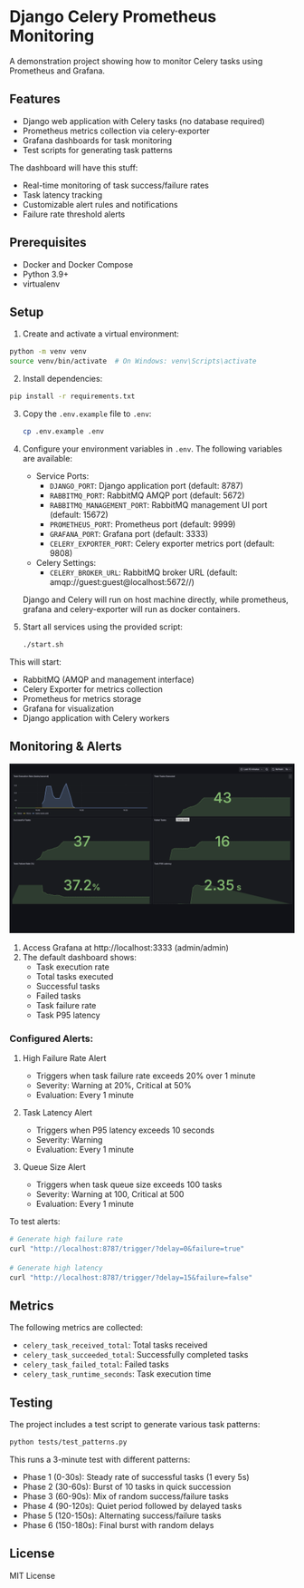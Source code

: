 # Django Celery Prometheus Monitoring

A demonstration project showing how to monitor Celery tasks using Prometheus and Grafana.

## Features

- Django web application with Celery tasks (no database required)
- Prometheus metrics collection via celery-exporter
- Grafana dashboards for task monitoring
- Test scripts for generating task patterns

The dashboard will have this stuff:
- Real-time monitoring of task success/failure rates
- Task latency tracking
- Customizable alert rules and notifications
- Failure rate threshold alerts

## Prerequisites

- Docker and Docker Compose
- Python 3.9+
- virtualenv

## Setup

1. Create and activate a virtual environment:
```bash
python -m venv venv
source venv/bin/activate  # On Windows: venv\Scripts\activate
```

2. Install dependencies:
```bash
pip install -r requirements.txt
```

3. Copy the `.env.example` file to `.env`:

   ```bash
   cp .env.example .env
   ```

4. Configure your environment variables in `.env`. The following variables are available:
   - Service Ports:
     - `DJANGO_PORT`: Django application port (default: 8787)
     - `RABBITMQ_PORT`: RabbitMQ AMQP port (default: 5672)
     - `RABBITMQ_MANAGEMENT_PORT`: RabbitMQ management UI port (default: 15672)
     - `PROMETHEUS_PORT`: Prometheus port (default: 9999)
     - `GRAFANA_PORT`: Grafana port (default: 3333)
     - `CELERY_EXPORTER_PORT`: Celery exporter metrics port (default: 9808)
   - Celery Settings:
     - `CELERY_BROKER_URL`: RabbitMQ broker URL (default: amqp://guest:guest@localhost:5672//)

   Django and Celery will run on host machine directly, while prometheus, grafana and celery-exporter will run as docker containers.

5. Start all services using the provided script:

   ```bash
   ./start.sh
   ```

This will start:
- RabbitMQ (AMQP and management interface)
- Celery Exporter for metrics collection
- Prometheus for metrics storage
- Grafana for visualization
- Django application with Celery workers

## Monitoring & Alerts

![Grafana Dashboard](docs/dashboard.png)

1. Access Grafana at http://localhost:3333 (admin/admin)
2. The default dashboard shows:
   - Task execution rate
   - Total tasks executed
   - Successful tasks
   - Failed tasks
   - Task failure rate
   - Task P95 latency

### Configured Alerts:

1. High Failure Rate Alert
   - Triggers when task failure rate exceeds 20% over 1 minute
   - Severity: Warning at 20%, Critical at 50%
   - Evaluation: Every 1 minute

2. Task Latency Alert
   - Triggers when P95 latency exceeds 10 seconds
   - Severity: Warning
   - Evaluation: Every 1 minute

3. Queue Size Alert
   - Triggers when task queue size exceeds 100 tasks
   - Severity: Warning at 100, Critical at 500
   - Evaluation: Every 1 minute

To test alerts:
```bash
# Generate high failure rate
curl "http://localhost:8787/trigger/?delay=0&failure=true"

# Generate high latency
curl "http://localhost:8787/trigger/?delay=15&failure=false"
```

## Metrics

The following metrics are collected:
- `celery_task_received_total`: Total tasks received
- `celery_task_succeeded_total`: Successfully completed tasks
- `celery_task_failed_total`: Failed tasks
- `celery_task_runtime_seconds`: Task execution time

## Testing

The project includes a test script to generate various task patterns:

```bash
python tests/test_patterns.py
```
This runs a 3-minute test with different patterns:
- Phase 1 (0-30s): Steady rate of successful tasks (1 every 5s)
- Phase 2 (30-60s): Burst of 10 tasks in quick succession
- Phase 3 (60-90s): Mix of random success/failure tasks
- Phase 4 (90-120s): Quiet period followed by delayed tasks
- Phase 5 (120-150s): Alternating success/failure tasks
- Phase 6 (150-180s): Final burst with random delays

## License

MIT License 